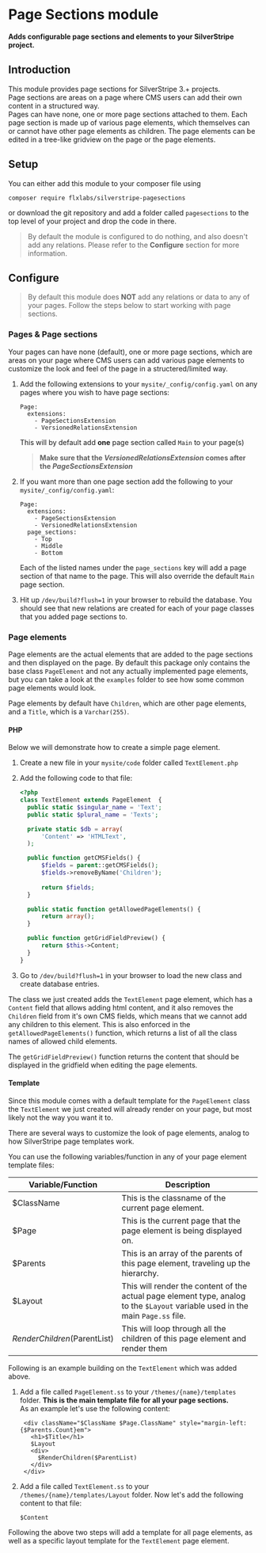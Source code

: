 # Page Sections module

**Adds configurable page sections and elements to your SilverStripe project.**


## Introduction

This module provides page sections for SilverStripe 3.+ projects.  
Page sections are areas on a page where CMS users can add their own content
in a structured way.  
Pages can have none, one or more page sections attached to them. Each page section
is made up of various page elements, which themselves can or cannot have other 
page elements as children. The page elements can be edited in a tree-like gridview 
on the page or the page elements.


## Setup

You can either add this module to your composer file using
```
composer require flxlabs/silverstripe-pagesections
```
or download the git repository and add a folder called `pagesections` to the top level 
of your project and drop the code in there.

> By default the module is configured to do nothing, and also doesn't add any relations.
Please refer to the **Configure** section for more information.


## Configure

> By default this module does **NOT** add any relations or data to any of your pages.
Follow the steps below to start working with page sections.

### Pages & Page sections

Your pages can have none (default), one or more page sections, which are areas on
your page where CMS users can add various page elements to customize the look and feel
of the page in a structered/limited way.

1. Add the following extensions to your `mysite/_config/config.yaml` on any pages 
where you wish to have page sections:
   ```
   Page:
     extensions:
       - PageSectionsExtension
       - VersionedRelationsExtension
   ```
   This will by default add **one** page section called `Main` to your page(s)
   > **Make sure that the *VersionedRelationsExtension* comes after the *PageSectionsExtension***

1. If you want more than one page section add the following to your `mysite/_config/config.yaml`:
   ```
   Page:
     extensions:
       - PageSectionsExtension
       - VersionedRelationsExtension
     page_sections:
  	   - Top
  	   - Middle
  	   - Bottom
   ```
   Each of the listed names under the `page_sections` key will add a page section of that name to 
   the page. This will also override the default `Main` page section.

1. Hit up `/dev/build?flush=1` in your browser to rebuild the database. You should see that new
relations are created for each of your page classes that you added page sections to.


### Page elements

Page elements are the actual elements that are added to the page sections and then displayed
on the page. By default this package only contains the base class `PageElement` and not any
actually implemented page elements, but you can take a look at the `examples` folder to see
how some common page elements would look.

Page elements by default have `Children`, which are other page elements, and a `Title`, which
is a `Varchar(255)`.


#### PHP

Below we will demonstrate how to create a simple page element.

1. Create a new file in your `mysite/code` folder called `TextElement.php`

1. Add the following code to that file:
   ```php
   <?php
   class TextElement extends PageElement  {
     public static $singular_name = 'Text';
     public static $plural_name = 'Texts';

     private static $db = array(
         'Content' => 'HTMLText',
     );

     public function getCMSFields() {
         $fields = parent::getCMSFields();
         $fields->removeByName('Children');
        
         return $fields;
     }

     public static function getAllowedPageElements() {
         return array();
     }

     public function getGridFieldPreview() {
         return $this->Content;
     }
   }
   ```

1. Go to `/dev/build?flush=1` in your browser to load the new class and create database entries.

The class we just created adds the `TextElement` page element, which has a `Content` field that
allows adding html content, and it also removes the `Children` field from it's own CMS fields,
which means that we cannot add any children to this element. This is also enforced in the 
`getAllowedPageElements()` function, which returns a list of all the class names of allowed
child elements.

The `getGridFieldPreview()` function returns the content that should be displayed in the gridfield
when editing the page elements.


#### Template

Since this module comes with a default template for the `PageElement` class the `TextElement` 
we just created will already render on your page, but most likely not the way you want it to.  

There are several ways to customize the look of page elements, analog to how SilverStripe
page templates work.

You can use the following variables/function in any of your page element template files:  

| Variable/Function | Description |
|---|---|
| $ClassName | This is the classname of the current page element. |
| $Page | This is the current page that the page element is being displayed on. |
| $Parents | This is an array of the parents of this page element, traveling up the hierarchy. |
| $Layout | This will render the content of the actual page element type, analog to the `$Layout` variable used in the main `Page.ss` file. |
| $RenderChildren($ParentList) | This will loop through all the children of this page element and render them |

Following is an example building on the `TextElement` which was added above.

1. Add a file called `PageElement.ss` to your `/themes/{name}/templates` folder.
   **This is the main template file for all your page sections.**  
   As an example let's use the following content:
   ```
    <div className="$ClassName $Page.ClassName" style="margin-left: {$Parents.Count}em">
      <h1>$Title</h1>
      $Layout
      <div>
        $RenderChildren($ParentList)
      </div>
    </div>
   ```

1. Add a file called `TextElement.ss` to your `/themes/{name}/templates/Layout` folder.
   Now let's add the following content to that file:
   ```
   $Content
   ```

Following the above two steps will add a template for all page elements, as well as a specific
layout template for the `TextElement` page element.
